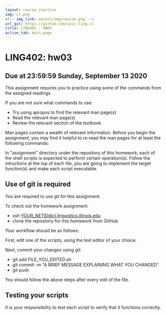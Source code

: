 ```yaml
---
layout: course_inactive
img: cl.png
<!-- img_link: assets/img/neuron.png -->
url_git: https://github.com/uiuc-ling-cl
title: LING402 - HW03
active_tab: main_page 
---
```


# LING402: hw03
## Due at 23:59:59 Sunday, September 13 2020


This assignment requires you to practice using some of the commands from the assigned readings.

If you are not sure what commands to use:

* Try using apropos to find the relevant man page(s)
* Read the relevant man page(s)
* Review the relevant section of the textbook

Man pages contain a wealth of relevant information. 
Before you begin the assignment, you may find it helpful to re-read the man pages for at least the following commands:

In "assignment" directory under the repository of this homework, each of the shell scripts is expected to perform certain operation(s). Follow the intructions at the top of each file, you are going to implement the target function(s) and make each script executable.  


Use of git is required
----------------------

You are required to use git for this assignment.

To check out the homework assignment:

* ssh YOUR_NETID@cl.linguistics.illinois.edu
* clone the repository for this homework from GitHub

Your workflow should be as follows:

First, edit one of the scripts, using the text editor of your choice.

Next, commit your changes using git:

* git add FILE_YOU_EDITED.sh
* git commit -m "A BRIEF MESSAGE EXPLAINING WHAT YOU CHANGED"
* git push

You should follow the above steps after every edit of the file. 


Testing your scripts
--------------------

It is your responsibility to test each script to verify that it functions correctly.

